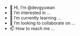 - 👋 Hi, I’m @devgyuwan
- 👀 I’m interested in ...
- 🌱 I’m currently learning ...
- 💞️ I’m looking to collaborate on ...
- 📫 How to reach me ...

<!---
devgyuwan/devgyuwan is a ✨ special ✨ repository because its `README.md` (this file) appears on your GitHub profile.
You can click the Preview link to take a look at your changes.
--->
